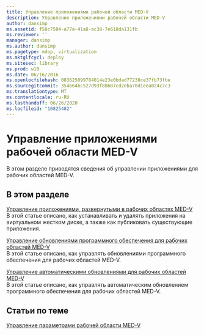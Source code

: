 ```yaml
---
title: Управление приложениями рабочей области MED-V
description: Управление приложениями рабочей области MED-V
author: dansimp
ms.assetid: f58c7504-a77a-41a8-ac38-7e618da131fb
ms.reviewer: ''
manager: dansimp
ms.author: dansimp
ms.pagetype: mdop, virtualization
ms.mktglfcycl: deploy
ms.sitesec: library
ms.prod: w10
ms.date: 06/16/2016
ms.openlocfilehash: 083625099784014e23e0bdad77238ce37fb73fbe
ms.sourcegitcommit: 354664bc527d93f80687cd2eba70d1eea024c7c3
ms.translationtype: MT
ms.contentlocale: ru-RU
ms.lasthandoff: 06/26/2020
ms.locfileid: "10825482"
---
```

# Управление приложениями рабочей области MED-V


В этом разделе приводятся сведения об управлении приложениями для рабочих областей MED-V.

## В этом разделе


<a href="" id="managing-applications-deployed-to-med-v-workspaces"></a>[Управление приложениями, развернутыми в рабочих областях MED-V](managing-applications-deployed-to-med-v-workspaces.md)  
В этой статье описано, как устанавливать и удалять приложения на виртуальном жестком диске, а также как публиковать существующие приложения.

<a href="" id="managing-software-updates-for-med-v-workspaces"></a>[Управление обновлениями программного обеспечения для рабочих областей MED-V](managing-software-updates-for-med-v-workspaces.md)  
В этой статье описано, как управлять обновлениями программного обеспечения для рабочих областей MED-V.

<a href="" id="managing-automatic-updates-for-med-v-workspaces"></a>[Управление автоматическими обновлениями для рабочих областей MED-V](managing-automatic-updates-for-med-v-workspaces.md)  
В этой статье описано, как управлять автоматическим обновлением программного обеспечения для рабочих областей MED-V.

## Статьи по теме


[Управление параметрами рабочей области MED-V](manage-med-v-workspace-settings.md)

 

 





